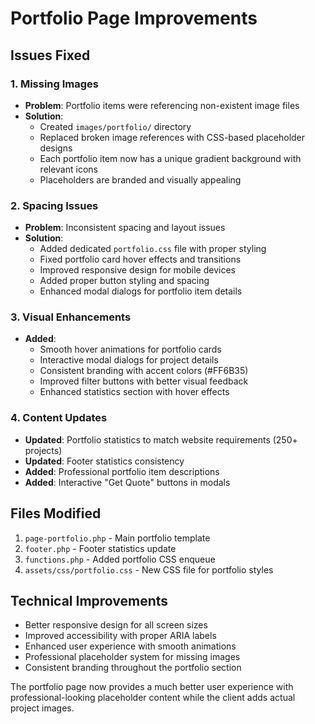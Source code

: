 # Portfolio Page Improvements

## Issues Fixed

### 1. Missing Images
- **Problem**: Portfolio items were referencing non-existent image files
- **Solution**: 
  - Created `images/portfolio/` directory
  - Replaced broken image references with CSS-based placeholder designs
  - Each portfolio item now has a unique gradient background with relevant icons
  - Placeholders are branded and visually appealing

### 2. Spacing Issues
- **Problem**: Inconsistent spacing and layout issues
- **Solution**:
  - Added dedicated `portfolio.css` file with proper styling
  - Fixed portfolio card hover effects and transitions
  - Improved responsive design for mobile devices
  - Added proper button styling and spacing
  - Enhanced modal dialogs for portfolio item details

### 3. Visual Enhancements
- **Added**: 
  - Smooth hover animations for portfolio cards
  - Interactive modal dialogs for project details
  - Consistent branding with accent colors (#FF6B35)
  - Improved filter buttons with better visual feedback
  - Enhanced statistics section with hover effects

### 4. Content Updates
- **Updated**: Portfolio statistics to match website requirements (250+ projects)
- **Updated**: Footer statistics consistency
- **Added**: Professional portfolio item descriptions
- **Added**: Interactive "Get Quote" buttons in modals

## Files Modified
1. `page-portfolio.php` - Main portfolio template
2. `footer.php` - Footer statistics update
3. `functions.php` - Added portfolio CSS enqueue
4. `assets/css/portfolio.css` - New CSS file for portfolio styles

## Technical Improvements
- Better responsive design for all screen sizes
- Improved accessibility with proper ARIA labels
- Enhanced user experience with smooth animations
- Professional placeholder system for missing images
- Consistent branding throughout the portfolio section

The portfolio page now provides a much better user experience with professional-looking placeholder content while the client adds actual project images.
